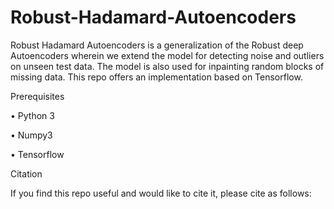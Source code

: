 # Robust-Hadamard-Autoencoders

Robust Hadamard Autoencoders is a generalization of the Robust deep Autoencoders wherein we extend the model for detecting noise and outliers on unseen test data. The model is also used for inpainting random blocks of missing data. This repo offers an implementation based on Tensorflow. 

Prerequisites


•	Python 3

•	Numpy3

•	Tensorflow


Citation


If you find this repo useful and would like to cite it, please cite as follows:


